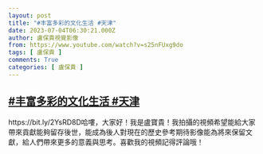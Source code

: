 ```yaml
---
layout: post
title: "#丰富多彩的文化生活 #天津"
date: 2023-07-04T06:30:21.000Z
author: 盧保貴視覺影像
from: https://www.youtube.com/watch?v=s25nFUxg9do
tags: [ 盧保貴 ]
comments: True
categories: [ 盧保貴 ]
---
```

<!--1688452221000-->
[#丰富多彩的文化生活 #天津](https://www.youtube.com/watch?v=s25nFUxg9do)
------

<div>
https://bit.ly/2YsRD8D哈嘍，大家好！我是盧寶貴！我拍攝的視頻希望能給大家帶來貢獻能夠留存後世，能成為後人對現在的歷史參考期待影像能為將來保留文獻，給人們帶來更多的意義與思考。喜歡我的視頻記得評論哦！
</div>
